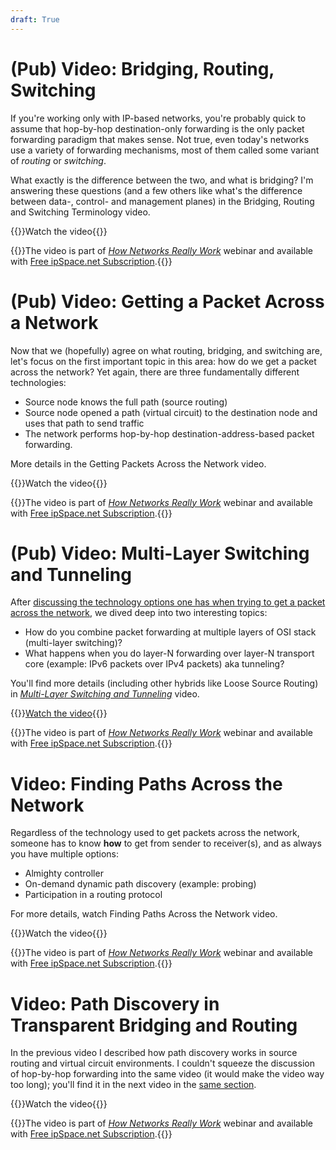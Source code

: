 ```yaml
---
draft: True
---
```

# (Pub) Video: Bridging, Routing, Switching

If you're working only with IP-based networks, you're probably quick to assume that hop-by-hop destination-only forwarding is the only packet forwarding paradigm that makes sense. Not true, even today's networks use a variety of forwarding mechanisms, most of them called some variant of *routing* or *switching*.

What exactly is the difference between the two, and what is bridging? I'm answering these questions (and a few others like what's the difference between data-, control- and management planes) in the Bridging, Routing and Switching Terminology video.

{{<jump>}}Watch the video{{</jump>}}

{{<note info>}}The video is part of _[How Networks Really Work](https://www.ipspace.net/Net101)_ webinar and available with [Free ipSpace.net Subscription](https://www.ipspace.net/Subscription/Free).{{</note>}}

# (Pub) Video: Getting a Packet Across a Network

Now that we (hopefully) agree on what routing, bridging, and switching are, let's focus on the first important topic in this area: how do we get a packet across the network? Yet again, there are three fundamentally different technologies:

* Source node knows the full path (source routing)
* Source node opened a path (virtual circuit) to the destination node and uses that path to send traffic
* The network performs hop-by-hop destination-address-based packet forwarding.

More details in the Getting Packets Across the Network video.

{{<jump>}}Watch the video{{</jump>}}

{{<note info>}}The video is part of _[How Networks Really Work](https://www.ipspace.net/Net101)_ webinar and available with [Free ipSpace.net Subscription](https://www.ipspace.net/Subscription/Free).{{</note>}}

# (Pub) Video: Multi-Layer Switching and Tunneling

After [discussing the technology options one has when trying to get a packet across the network](https://blog.ipspace.net/2020/11/video-getting-packet-across-network.html), we dived deep into two interesting topics:

* How do you combine packet forwarding at multiple layers of OSI stack (multi-layer switching)?
* What happens when you do layer-N forwarding over layer-N transport core (example: IPv6 packets over IPv4 packets) aka tunneling?

You'll find more details (including other hybrids like Loose Source Routing) in *[Multi-Layer Switching and Tunneling](https://my.ipspace.net/bin/get/Net101/SW3%20-%20Multi-Layer%20Switching%20and%20Tunneling.mp4?doccode=Net101)* video.

{{<jump>}}[Watch the video](https://my.ipspace.net/bin/get/Net101/SW3%20-%20Multi-Layer%20Switching%20and%20Tunneling.mp4?doccode=Net101){{</jump>}}

{{<note info>}}The video is part of _[How Networks Really Work](https://www.ipspace.net/Net101)_ webinar and available with [Free ipSpace.net Subscription](https://www.ipspace.net/Subscription/Free).{{</note>}}

# Video: Finding Paths Across the Network

Regardless of the technology used to get packets across the network, someone has to know **how** to get from sender to receiver(s), and as always you have multiple options:

* Almighty controller
* On-demand dynamic path discovery (example: probing)
* Participation in a routing protocol

For more details, watch Finding Paths Across the Network video.

{{<jump>}}Watch the video{{</jump>}}

{{<note info>}}The video is part of _[How Networks Really Work](https://www.ipspace.net/Net101)_ webinar and available with [Free ipSpace.net Subscription](https://www.ipspace.net/Subscription/Free).{{</note>}}

# Video: Path Discovery in Transparent Bridging and Routing

In the previous video I described how path discovery works in source routing and virtual circuit environments. I couldn't squeeze the discussion of hop-by-hop forwarding into the same video (it would make the video way too long); you'll find it in the next video in the [same section](https://my.ipspace.net/bin/list?id=Net101#SWITCH).

{{<jump>}}Watch the video{{</jump>}}

{{<note info>}}The video is part of _[How Networks Really Work](https://www.ipspace.net/Net101)_ webinar and available with [Free ipSpace.net Subscription](https://www.ipspace.net/Subscription/Free).{{</note>}}
